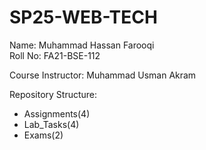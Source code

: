 # SP25-WEB-TECH

Name: Muhammad Hassan Farooqi    
Roll No: FA21-BSE-112

Course Instructor: Muhammad Usman Akram

Repository Structure: 
-  Assignments(4)
-  Lab_Tasks(4)
-  Exams(2)
